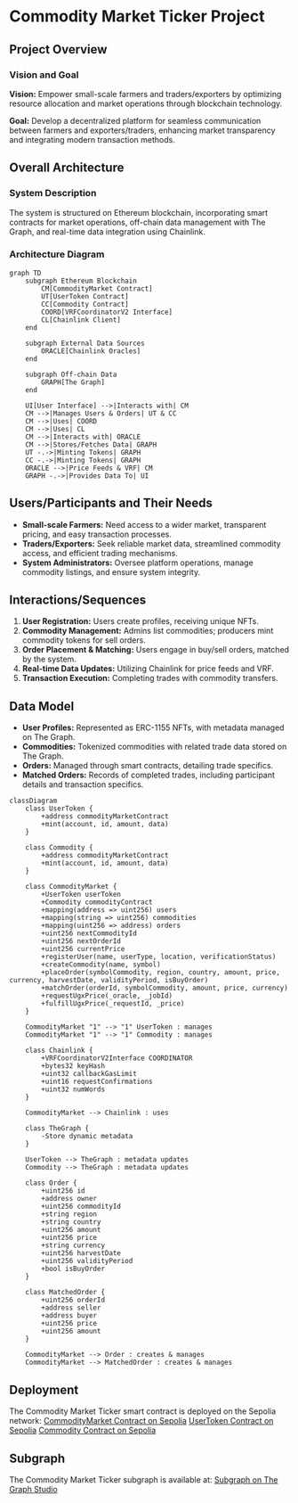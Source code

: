 
# Commodity Market Ticker Project

## Project Overview

### Vision and Goal
**Vision:** Empower small-scale farmers and traders/exporters by optimizing resource allocation and market operations through blockchain technology.

**Goal:** Develop a decentralized platform for seamless communication between farmers and exporters/traders, enhancing market transparency and integrating modern transaction methods.

## Overall Architecture

### System Description
The system is structured on Ethereum blockchain, incorporating smart contracts for market operations, off-chain data management with The Graph, and real-time data integration using Chainlink.

### Architecture Diagram
```mermaid
graph TD
    subgraph Ethereum Blockchain
        CM[CommodityMarket Contract]
        UT[UserToken Contract]
        CC[Commodity Contract]
        COORD[VRFCoordinatorV2 Interface]
        CL[Chainlink Client]
    end

    subgraph External Data Sources
        ORACLE[Chainlink Oracles]
    end

    subgraph Off-chain Data
        GRAPH[The Graph]
    end

    UI[User Interface] -->|Interacts with| CM
    CM -->|Manages Users & Orders| UT & CC
    CM -->|Uses| COORD
    CM -->|Uses| CL
    CM -->|Interacts with| ORACLE
    CM -->|Stores/Fetches Data| GRAPH
    UT -.->|Minting Tokens| GRAPH
    CC -.->|Minting Tokens| GRAPH
    ORACLE -->|Price Feeds & VRF| CM
    GRAPH -.->|Provides Data To| UI
```

## Users/Participants and Their Needs

- **Small-scale Farmers:** Need access to a wider market, transparent pricing, and easy transaction processes.
- **Traders/Exporters:** Seek reliable market data, streamlined commodity access, and efficient trading mechanisms.
- **System Administrators:** Oversee platform operations, manage commodity listings, and ensure system integrity.

## Interactions/Sequences

1. **User Registration:** Users create profiles, receiving unique NFTs.
2. **Commodity Management:** Admins list commodities; producers mint commodity tokens for sell orders.
3. **Order Placement & Matching:** Users engage in buy/sell orders, matched by the system.
4. **Real-time Data Updates:** Utilizing Chainlink for price feeds and VRF.
5. **Transaction Execution:** Completing trades with commodity transfers.

## Data Model

- **User Profiles:** Represented as ERC-1155 NFTs, with metadata managed on The Graph.
- **Commodities:** Tokenized commodities with related trade data stored on The Graph.
- **Orders:** Managed through smart contracts, detailing trade specifics.
- **Matched Orders:** Records of completed trades, including participant details and transaction specifics.
```mermaid
classDiagram
    class UserToken {
        +address commodityMarketContract
        +mint(account, id, amount, data)
    }

    class Commodity {
        +address commodityMarketContract
        +mint(account, id, amount, data)
    }

    class CommodityMarket {
        +UserToken userToken
        +Commodity commodityContract
        +mapping(address => uint256) users
        +mapping(string => uint256) commodities
        +mapping(uint256 => address) orders
        +uint256 nextCommodityId
        +uint256 nextOrderId
        +uint256 currentPrice
        +registerUser(name, userType, location, verificationStatus)
        +createCommodity(name, symbol)
        +placeOrder(symbolCommodity, region, country, amount, price, currency, harvestDate, validityPeriod, isBuyOrder)
        +matchOrder(orderId, symbolCommodity, amount, price, currency)
        +requestUgxPrice(_oracle, _jobId)
        +fulfillUgxPrice(_requestId, _price)
    }

    CommodityMarket "1" --> "1" UserToken : manages
    CommodityMarket "1" --> "1" Commodity : manages

    class Chainlink {
        +VRFCoordinatorV2Interface COORDINATOR
        +bytes32 keyHash
        +uint32 callbackGasLimit
        +uint16 requestConfirmations
        +uint32 numWords
    }

    CommodityMarket --> Chainlink : uses

    class TheGraph {
        -Store dynamic metadata
    }

    UserToken --> TheGraph : metadata updates
    Commodity --> TheGraph : metadata updates

    class Order {
        +uint256 id
        +address owner
        +uint256 commodityId
        +string region
        +string country
        +uint256 amount
        +uint256 price
        +string currency
        +uint256 harvestDate
        +uint256 validityPeriod
        +bool isBuyOrder
    }

    class MatchedOrder {
        +uint256 orderId
        +address seller
        +address buyer
        +uint256 price
        +uint256 amount
    }

    CommodityMarket --> Order : creates & manages
    CommodityMarket --> MatchedOrder : creates & manages
```
## Deployment

The Commodity Market Ticker smart contract is deployed on the Sepolia network:
[CommodityMarket Contract on Sepolia](https://sepolia.etherscan.io/address/0xE7A23b40EDaD04eCf8eBc240DFB247E20eA2FBC2#code)
[UserToken Contract on Sepolia](https://sepolia.etherscan.io/address/0xbd4df5595825EA7B95B7476C9b5aAcf6671FD782#code)
[Commodity Contract on Sepolia](https://sepolia.etherscan.io/address/0x5F0A3E1ff9E02A2C72F1F64fF136C55c14257ece#code)

## Subgraph

The Commodity Market Ticker subgraph is available at:
[Subgraph on The Graph Studio](https://api.studio.thegraph.com/query/33148/commodity-market-ticker/v0.0.2)
